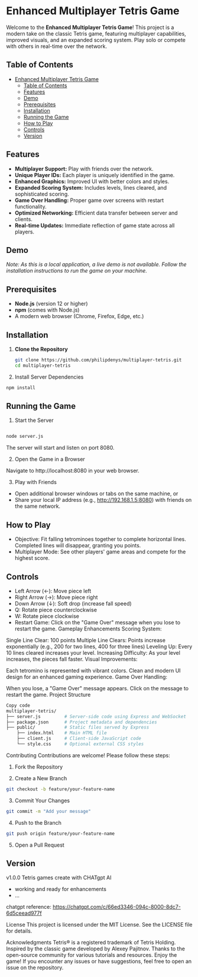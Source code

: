 # Enhanced Multiplayer Tetris Game

Welcome to the **Enhanced Multiplayer Tetris Game**! This project is a modern take on the classic Tetris game, featuring multiplayer capabilities, improved visuals, and an expanded scoring system. Play solo or compete with others in real-time over the network.

## Table of Contents



- [Enhanced Multiplayer Tetris Game](#enhanced-multiplayer-tetris-game)
  - [Table of Contents](#table-of-contents)
  - [Features](#features)
  - [Demo](#demo)
  - [Prerequisites](#prerequisites)
  - [Installation](#installation)
  - [Running the Game](#running-the-game)
  - [How to Play](#how-to-play)
  - [Controls](#controls)
  - [Version](#version)

## Features

- **Multiplayer Support:** Play with friends over the network.
- **Unique Player IDs:** Each player is uniquely identified in the game.
- **Enhanced Graphics:** Improved UI with better colors and styles.
- **Expanded Scoring System:** Includes levels, lines cleared, and sophisticated scoring.
- **Game Over Handling:** Proper game over screens with restart functionality.
- **Optimized Networking:** Efficient data transfer between server and clients.
- **Real-time Updates:** Immediate reflection of game state across all players.

## Demo

*Note: As this is a local application, a live demo is not available. Follow the installation instructions to run the game on your machine.*

## Prerequisites

- **Node.js** (version 12 or higher)
- **npm** (comes with Node.js)
- A modern web browser (Chrome, Firefox, Edge, etc.)

## Installation

1. **Clone the Repository**

   ```bash
   git clone https://github.com/philipdenys/multiplayer-tetris.git
   cd multiplayer-tetris
2. Install Server Dependencies

```bash
npm install
```
## Running the Game
1. Start the Server

```bash

node server.js
```
The server will start and listen on port 8080.

2. Open the Game in a Browser

Navigate to http://localhost:8080 in your web browser.

3. Play with Friends

- Open additional browser windows or tabs on the same machine, or
- Share your local IP address (e.g., http://192.168.1.5:8080) with friends on the same network.
## How to Play
- Objective: Fit falling tetrominoes together to complete horizontal lines. Completed lines will disappear, granting you points.
- Multiplayer Mode: See other players' game areas and compete for the highest score.
## Controls
- Left Arrow (←): Move piece left
- Right Arrow (→): Move piece right
- Down Arrow (↓): Soft drop (increase fall speed)
- Q: Rotate piece counterclockwise
- W: Rotate piece clockwise
- Restart Game: Click on the "Game Over" message when you lose to restart the game.
Gameplay Enhancements
Scoring System:

Single Line Clear: 100 points
Multiple Line Clears: Points increase exponentially (e.g., 200 for two lines, 400 for three lines)
Leveling Up: Every 10 lines cleared increases your level.
Increasing Difficulty: As your level increases, the pieces fall faster.
Visual Improvements:

Each tetromino is represented with vibrant colors.
Clean and modern UI design for an enhanced gaming experience.
Game Over Handling:

When you lose, a "Game Over" message appears.
Click on the message to restart the game.
Project Structure
```graphql
Copy code
multiplayer-tetris/
├── server.js         # Server-side code using Express and WebSocket
├── package.json      # Project metadata and dependencies
├── public/           # Static files served by Express
    ├── index.html    # Main HTML file
    ├── client.js     # Client-side JavaScript code
    └── style.css     # Optional external CSS styles
```
Contributing
Contributions are welcome! Please follow these steps:

1. Fork the Repository

2. Create a New Branch

```bash
git checkout -b feature/your-feature-name
```
3. Commit Your Changes

```bash
git commit -m "Add your message"
```
4. Push to the Branch

```bash
git push origin feature/your-feature-name
```
5. Open a Pull Request

## Version
v1.0.0 Tetris games create with CHATgpt AI
- working and ready for enhancements
- ...

chatgpt reference:
https://chatgpt.com/c/66ed3346-094c-8000-8dc7-6d5ceead977f

License
This project is licensed under the MIT License. See the LICENSE file for details.

Acknowledgments
Tetris® is a registered trademark of Tetris Holding.
Inspired by the classic game developed by Alexey Pajitnov.
Thanks to the open-source community for various tutorials and resources.
Enjoy the game! If you encounter any issues or have suggestions, feel free to open an issue on the repository.